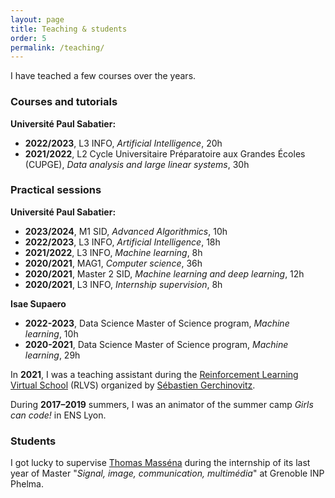 ```yaml
---
layout: page
title: Teaching & students
order: 5
permalink: /teaching/
---
```


I have teached a few courses over the years.  
  
### Courses and tutorials

**Université Paul Sabatier:**
- **2022/2023**, L3 INFO, *Artificial Intelligence*, 20h
- **2021/2022**, L2 Cycle Universitaire Préparatoire aux Grandes Écoles (CUPGE), *Data analysis and large linear systems*, 30h

### Practical sessions

**Université Paul Sabatier:**
- **2023/2024**, M1 SID, *Advanced Algorithmics*, 10h
- **2022/2023**, L3 INFO, *Artificial Intelligence*, 18h
- **2021/2022**, L3 INFO, *Machine learning*, 8h
- **2020/2021**, MAG1, *Computer science*, 36h
- **2020/2021**, Master 2 SID, *Machine learning and deep learning*, 12h
- **2020/2021**, L3 INFO, *Internship supervision*, 8h

**Isae Supaero**
- **2022-2023**, Data Science Master of Science program, *Machine learning*, 10h
- **2020-2021**, Data Science Master of Science program, *Machine learning*, 29h

In **2021**, I was a teaching assistant during the [Reinforcement Learning Virtual School](https://rl-vs.github.io/rlvs2021/index.html) (RLVS) organized by [Sébastien Gerchinovitz](https://www.math.univ-toulouse.fr/~sgerchin/).  
  
During **2017–2019** summers, I was an animator of the summer camp *Girls can code!* in ENS Lyon.  

### Students

I got lucky to supervise [Thomas Masséna](https://scholar.google.com/citations?user=n09aacYAAAAJ) during the internship of its last year of Master "*Signal, image, communication, multimédia*" at Grenoble INP Phelma.  
